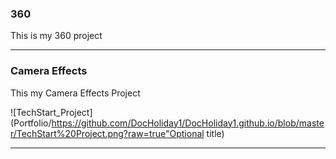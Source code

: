### 360

This is my 360 project

<script src="//360.vizor.io/scripts/embed.js" data-vizorurl="https://360.vizor.io/embed/v/y0xed" ></script>

***



### Camera Effects

This my Camera Effects Project

![TechStart_Project](Portfolio/https://github.com/DocHoliday1/DocHoliday1.github.io/blob/master/TechStart%20Project.png?raw=true"Optional title)

***
